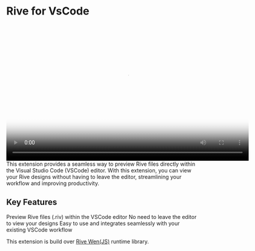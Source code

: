 # Rive for VsCode

<video width="640" poster="./preview.png"  src="./rive.mov" height="360" controls>
</video>
This extension provides a
seamless way to preview Rive files directly within the Visual Studio
Code (VSCode) editor. With this extension, you can view your Rive
designs without having to leave the editor, streamlining your workflow
and improving productivity.

## Key Features

Preview Rive files (.riv) within the VSCode editor No need to leave
the editor to view your designs Easy to use and integrates seamlessly
with your existing VSCode workflow

This extension is build over
[Rive Wen(JS)](https://help.rive.app/runtimes/overview/web-js) runtime
library.
